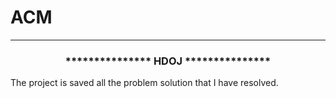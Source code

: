 # ACM
---
<h3 align="center">*************** HDOJ ***************</h3>
<p> The project is saved all the problem solution that I have resolved.
